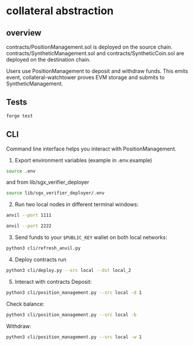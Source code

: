 # collateral abstraction

## overview

contracts/PositionManagement.sol is deployed on the source chain.
contracts/SyntheticManagement.sol and contracts/SyntheticCoin.sol are deployed on the destination chain.

Users use PositionManagement to deposit and withdraw funds. This emits event, collateral-watchtower proves EVM storage and submits to SyntheticManagement.

## Tests
```bash
forge test
```

## CLI
Command line interface helps you interact with PositionManagement.
1. Export environment variables (example in .env.example)
```bash
source .env
```
and from lib/sgx_verifier_deployer
```bash
source lib/sgx_verifier_deployer/.env
```
2. Run two local nodes in different terminal windows:
```bash
anvil --port 1111
```
```bash
anvil --port 2222
```
3. Send funds to your `$PUBLIC_KEY` wallet on both local networks:

```bash
python3 cli/refresh_anvil.py
```

4. Deploy contracts
run
```bash
python3 cli/deploy.py --src local --dst local_2
```
5. Interact with contracts
Deposit:
```bash
python3 cli/position_management.py --src local -d 1
```
Check balance:
```bash
python3 cli/position_management.py --src local -b
```
Withdraw:
```bash
python3 cli/position_management.py --src local -w 1
```
